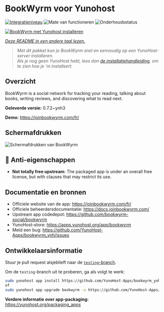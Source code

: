 <!--
NB: Deze README is automatisch gegenereerd door <https://github.com/YunoHost/apps/tree/master/tools/readme_generator>
Hij mag NIET handmatig aangepast worden.
-->

# BookWyrm voor Yunohost

[![Integratieniveau](https://apps.yunohost.org/badge/integration/bookwyrm)](https://ci-apps.yunohost.org/ci/apps/bookwyrm/)
![Mate van functioneren](https://apps.yunohost.org/badge/state/bookwyrm)
![Onderhoudsstatus](https://apps.yunohost.org/badge/maintained/bookwyrm)

[![BookWyrm met Yunohost installeren](https://install-app.yunohost.org/install-with-yunohost.svg)](https://install-app.yunohost.org/?app=bookwyrm)

*[Deze README in een andere taal lezen.](./ALL_README.md)*

> *Met dit pakket kun je BookWyrm snel en eenvoudig op een YunoHost-server installeren.*  
> *Als je nog geen YunoHost hebt, lees dan [de installatiehandleiding](https://yunohost.org/install), om te zien hoe je 'm installeert.*

## Overzicht

BookWyrm is a social network for tracking your reading, talking about books, writing reviews, and discovering what to read next.


**Geleverde versie:** 0.7.2~ynh3

**Demo:** <https://joinbookwyrm.com/fr/>

## Schermafdrukken

![Schermafdrukken van BookWyrm](./doc/screenshots/screenshot-bookwyrm.jpg)

## :red_circle: Anti-eigenschappen

- **Not totally free upstream**: The packaged app is under an overall free license, but with clauses that may restrict its use.

## Documentatie en bronnen

- Officiele website van de app: <https://joinbookwyrm.com/fr/>
- Officiele beheerdersdocumentatie: <https://docs.joinbookwyrm.com/>
- Upstream app codedepot: <https://github.com/bookwyrm-social/bookwyrm>
- YunoHost-store: <https://apps.yunohost.org/app/bookwyrm>
- Meld een bug: <https://github.com/YunoHost-Apps/bookwyrm_ynh/issues>

## Ontwikkelaarsinformatie

Stuur je pull request alsjeblieft naar de [`testing`-branch](https://github.com/YunoHost-Apps/bookwyrm_ynh/tree/testing).

Om de `testing`-branch uit te proberen, ga als volgt te werk:

```bash
sudo yunohost app install https://github.com/YunoHost-Apps/bookwyrm_ynh/tree/testing --debug
of
sudo yunohost app upgrade bookwyrm -u https://github.com/YunoHost-Apps/bookwyrm_ynh/tree/testing --debug
```

**Verdere informatie over app-packaging:** <https://yunohost.org/packaging_apps>
